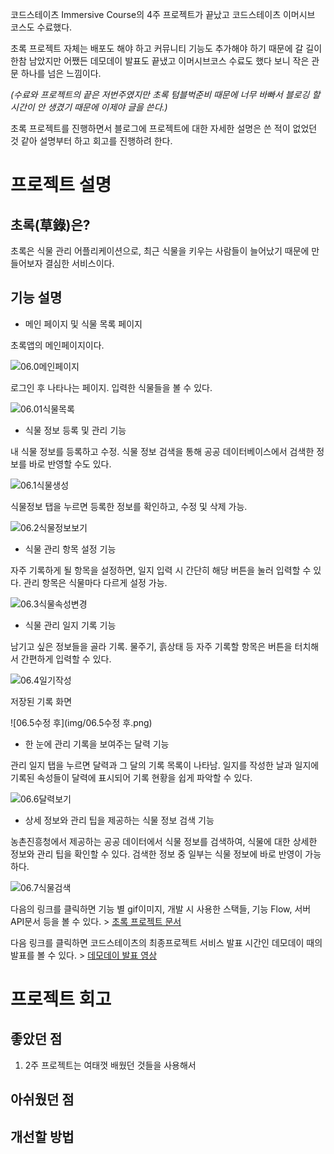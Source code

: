 코드스테이츠 Immersive Course의 4주 프로젝트가 끝났고 코드스테이츠 이머시브 코스도 수료했다.

초록 프로젝트 자체는 배포도 해야 하고 커뮤니티 기능도 추가해야 하기 때문에 갈 길이 한참 남았지만 어쨌든 데모데이 발표도 끝냈고 이머시브코스 수료도 했다 보니 작은 관문 하나를 넘은 느낌이다.

*(수료와 프로젝트의 끝은 저번주였지만 초록 텀블벅준비 때문에 너무 바빠서 블로깅 할 시간이 안 생겼기 때문에 이제야 글을 쓴다.)*



초록 프로젝트를 진행하면서 블로그에 프로젝트에 대한 자세한 설명은 쓴 적이 없었던 것 같아 설명부터 하고 회고를 진행하려 한다.



# 프로젝트 설명

## 초록(草錄)은?

초록은 식물 관리 어플리케이션으로, 최근 식물을 키우는 사람들이 늘어났기 때문에 만들어보자 결심한 서비스이다.



## 기능 설명

* 메인 페이지 및 식물 목록 페이지

초록앱의 메인페이지이다.

![06.0메인페이지](img/06.0메인페이지.png)



로그인 후 나타나는 페이지. 입력한 식물들을 볼 수 있다.

![06.01식물목록](img/06.01식물목록.png)



- 식물 정보 등록 및 관리 기능

내 식물 정보를 등록하고 수정. 식물 정보 검색을 통해 공공 데이터베이스에서 검색한 정보를 바로 반영할 수도 있다.

![06.1식물생성](img/06.1식물생성.png)



식물정보 탭을 누르면 등록한 정보를 확인하고, 수정 및 삭제 가능.

![06.2식물정보보기](img/06.2식물정보보기.png)



- 식물 관리 항목 설정 기능

자주 기록하게 될 항목을 설정하면, 일지 입력 시 간단히 해당 버튼을 눌러 입력할 수 있다. 관리 항목은 식물마다 다르게 설정 가능.

![06.3식물속성변경](img/06.3식물속성변경.png)



- 식물 관리 일지 기록 기능

남기고 싶은 정보들을 골라 기록. 물주기, 흙상태 등 자주 기록할 항목은 버튼을 터치해서 간편하게 입력할 수 있다. 

![06.4일기작성](img/06.4일기작성.png)



저장된 기록 화면

![06.5수정 후](img/06.5수정 후.png)



- 한 눈에 관리 기록을 보여주는 달력 기능

관리 일지 탭을 누르면 달력과 그 달의 기록 목록이 나타남. 일지를 작성한 날과 일지에 기록된 속성들이 달력에 표시되어 기록 현황을 쉽게 파악할 수 있다.

![06.6달력보기](img/06.6달력보기.png)



- 상세 정보와 관리 팁을 제공하는 식물 정보 검색 기능

농촌진흥청에서 제공하는 공공 데이터에서 식물 정보를 검색하여, 식물에 대한 상세한 정보와 관리 팁을 확인할 수 있다. 검색한 정보 중 일부는 식물 정보에 바로 반영이 가능하다.

![06.7식물검색](img/06.7식물검색.png)



다음의 링크를 클릭하면 기능 별 gif이미지, 개발 시 사용한 스택들, 기능 Flow, 서버 API문서 등을 볼 수 있다. > [초록 프로젝트 문서](http://bit.ly/2TwXYsP)



다음 링크를 클릭하면 코드스테이츠의 최종프로젝트 서비스 발표 시간인 데모데이 때의 발표를 볼 수 있다. > [데모데이 발표 영상](https://youtu.be/lQgI9r0On2M?t=1253)



# 프로젝트 회고

## 좋았던 점

1. 2주 프로젝트는 여태껏 배웠던 것들을 사용해서 



## 아쉬웠던 점



## 개선할 방법





